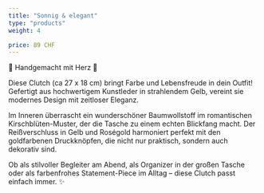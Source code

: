 ```yaml
---
title: "Sonnig & elegant"
type: "products"
weight: 4

price: 89 CHF
---
```


🌸 Handgemacht mit Herz 🌸

Diese Clutch (ca 27 x 18 cm) bringt Farbe und Lebensfreude in dein Outfit! Gefertigt aus hochwertigem Kunstleder in strahlendem Gelb, vereint sie modernes Design mit zeitloser Eleganz.

Im Inneren überrascht ein wunderschöner Baumwollstoff im romantischen Kirschblüten-Muster, der die Tasche zu einem echten Blickfang macht. Der Reißverschluss in Gelb und Roségold harmoniert perfekt mit den goldfarbenen Druckknöpfen, die nicht nur praktisch, sondern auch dekorativ sind.

Ob als stilvoller Begleiter am Abend, als Organizer in der großen Tasche oder als farbenfrohes Statement-Piece im Alltag – diese Clutch passt einfach immer. ✨
